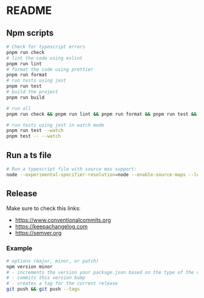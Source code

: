 # README

## Npm scripts

```bash
# Check for typescript errors
pnpm run check
# lint the code using eslint
pnpm run lint
# format the code using prettier
pnpm run format
# run tests using jest
pnpm run test
# build the project
pnpm run build

# run all
pnpm run check && pnpm run lint && pnpm run format && pnpm run test && pnpm run build

# run tests using jest in watch mode
pnpm run test --watch
pnpm test -- --watch
```

## Run a ts file

```bash
# Run a typescript file with source mas support:
node --experimental-specifier-resolution=node --enable-source-maps --loader ts-paths-esm-loader <file-path>
```

## Release

Make sure to check this links:

-   https://www.conventionalcommits.org
-   https://keepachangelog.com
-   https://semver.org

### Example

```bash
# options (major, minor, or patch)
npm version minor
# - increments the version your package.json based on the type of the change
# - commits this version bump
# - creates a tag for the current release
git push && git push --tags
```

